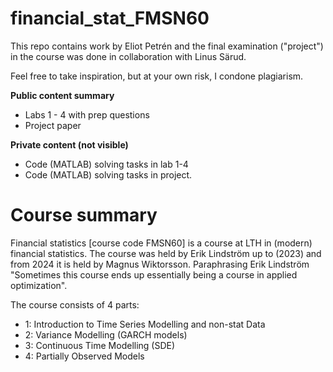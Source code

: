 # financial_stat_FMSN60

This repo contains work by Eliot Petrén and the final examination ("project") in the course was done in collaboration with Linus Särud. 

Feel free to take inspiration, but at your own risk, I condone plagiarism. 

**Public content summary**
* Labs 1 - 4 with prep questions
* Project paper

**Private content (not visible)**
* Code (MATLAB) solving tasks in lab 1-4
* Code (MATLAB) solving tasks in project.

# Course summary
Financial statistics [course code FMSN60] is a course at LTH in (modern) financial statistics. The course was held by Erik Lindström up to (2023) and from 2024 it is held by Magnus Wiktorsson. Paraphrasing Erik Lindström "Sometimes this course ends up essentially being a course in applied optimization".

The course consists of 4 parts:

* 1: Introduction to Time Series
Modelling and non-stat Data
* 2: Variance Modelling (GARCH models)
* 3: Continuous Time Modelling (SDE)
* 4: Partially Observed Models